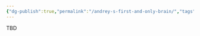 ```yaml
---
{"dg-publish":true,"permalink":"/andrey-s-first-and-only-brain/","tags":["gardenEntry"],"created":"","updated":""}
---
```


TBD